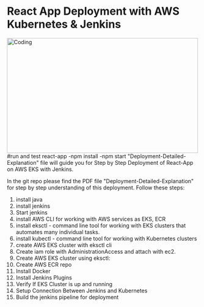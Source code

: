 # React App Deployment with AWS Kubernetes & Jenkins
<img alt="Coding" width=500 height=300 src="https://user-images.githubusercontent.com/76843511/232758785-3234d819-0cbc-4818-8237-b378467a9bbf.png" alt="shashikumar" />
#run and test react-app
-npm install
-npm start
"Deployment-Detailed-Explanation" file will guide you for Step by Step Deployment of React-App on AWS EKS with Jenkins.

In the git repo please find the PDF file "Deployment-Detailed-Explanation" for step by step understanding of this deployment.
Follow these steps:
1. install java
2. install jenkins
3. Start jenkins
4. install AWS CLI for working with AWS services as EKS, ECR
5. install eksctl - command line tool for working with EKS clusters that automates many individual tasks.
6. install kubectl - command line tool for working with Kubernetes clusters
7. create AWS EKS cluster with eksctl cli
8. Create iam role with AdministrationAccess and attach with ec2.
9. Create AWS EKS cluster using eksctl:
10. Create AWS ECR repo
11. Install Docker
12. Install Jenkins Plugins
13. Verify If EKS Cluster is up and running
14. Setup Connection Between Jenkins and Kubernetes
15. Build the jenkins pipeline for deployment
